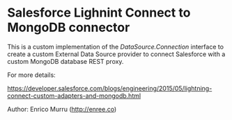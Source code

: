 # Salesforce Lighnint Connect to MongoDB connector

This is a custom implementation of the *DataSource.Connection* interface to create a custom External Data Source provider to connect Salesforce with a custom MongoDB database REST proxy.

For more details:

https://developer.salesforce.com/blogs/engineering/2015/05/lightning-connect-custom-adapters-and-mongodb.html


Author: Enrico Murru (http://enree.co)